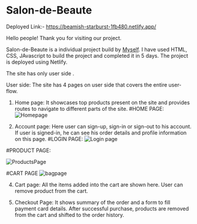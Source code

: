 # Salon-de-Beaute
Deployed Link:- https://beamish-starburst-1fb480.netlify.app/

Hello people! Thank you for visiting our project. 

Salon-de-Beaute is a individual project build by [Myself](https://github.com/Sudip-C). I have used HTML, CSS, JAvascript to build the project and completed it in 5 days.
The project is deployed using Netlify.

The site has only user side .

User side: The site has 4 pages on user side that covers the entire user-flow.

1.	Home page: It showcases top products present on the site and provides routes to navigate to different parts of the site.
#HOME PAGE:
![Homepage](https://github.com/Sudip-C/Salon-de-Beaute/assets/110247476/e88ed079-1b3f-4fdb-9402-d8f33d531007)

  
2.	Account page: Here user can sign-up, sign-in or sign-out to his account. If user is signed-in, he can see his order details and profile information on this page.
#LOGIN PAGE:
![Login page](https://github.com/Sudip-C/Salon-de-Beaute/assets/110247476/160e3c21-87c2-4b8a-ba33-004c1b1cf32c)


#PRODUCT PAGE:


![ProductsPage](https://github.com/Sudip-C/Salon-de-Beaute/assets/110247476/c468cac6-f3b3-4cd6-b021-25ce745a73aa)



#CART PAGE
![bagpage](https://github.com/Sudip-C/Salon-de-Beaute/assets/110247476/81ee2258-bb8a-4077-a6e3-80b28852db0a)


4.  Cart page: All the items added into the cart are shown here. User can remove product from the cart.


5.	Checkout Page: It shows summary of the order and a form to fill payment card details. After successful purchase, products are removed from the cart and shifted to the order history.

